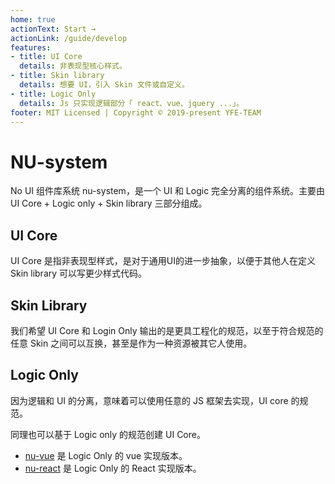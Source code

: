 ```yaml
---
home: true
actionText: Start →
actionLink: /guide/develop
features:
- title: UI Core
  details: 非表现型核心样式。
- title: Skin library
  details: 想要 UI，引入 Skin 文件或自定义。
- title: Logic Only
  details: Js 只实现逻辑部分「 react、vue、jquery ...」。
footer: MIT Licensed | Copyright © 2019-present YFE-TEAM
---
```


# NU-system

No UI 组件库系统 nu-system，是一个 UI 和 Logic 完全分离的组件系统。主要由 UI Core + Logic only + Skin library 三部分组成。

## UI Core

UI Core 是指非表现型样式，是对于通用UI的进一步抽象，以便于其他人在定义 Skin library 可以写更少样式代码。

## Skin Library

我们希望 UI Core 和 Login Only 输出的是更具工程化的规范，以至于符合规范的任意 Skin 之间可以互换，甚至是作为一种资源被其它人使用。
   
## Logic Only
  
因为逻辑和 UI 的分离，意味着可以使用任意的 JS 框架去实现，UI core 的规范。

同理也可以基于 Logic only 的规范创建 UI Core。

- [nu-vue](https://yued-fe.github.io/nu-vue/) 是 Logic Only 的 vue 实现版本。
- [nu-react](https://yued-fe.github.io/nu-react/) 是 Logic Only 的 React 实现版本。

